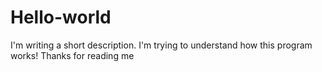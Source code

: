 # Hello-world
I'm writing a short description. I'm trying to understand how this program works! Thanks for reading me

